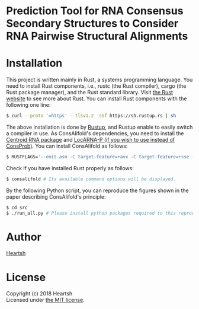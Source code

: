 # Prediction Tool for RNA Consensus Secondary Structures to Consider RNA Pairwise Structural Alignments
# Installation
This project is written mainly in Rust, a systems programming language.
You need to install Rust components, i.e., rustc (the Rust compiler), cargo (the Rust package manager), and the Rust standard library.
Visit [the Rust website](https://www.rust-lang.org) to see more about Rust.
You can install Rust components with the following one line:
```bash
$ curl --proto '=https' --tlsv1.2 -sSf https://sh.rustup.rs | sh
```
The above installation is done by [Rustup](https://github.com/rust-lang-nursery/rustup.rs), and Rustup enable to easily switch a compiler in use. 
As ConsAlifold's dependencies, you need to install the [Centroid RNA package](https://github.com/satoken/centroid-rna-package) and [LocARNA-P (if you wish to use instead of ConsProb)](https://github.com/s-will/LocARNA).
You can install ConsAlifold as follows: 
```bash
$ RUSTFLAGS='--emit asm -C target-feature=+avx -C target-feature=+sse -C target-feature=+mmx' cargo install consalifold # AVX, SSE, and MMX enabled for rustc (another example: RUSTFLAGS='--emit asm -C target-feature=+avx2 -C target-feature=+ssse3 -C target-feature=+mmx -C target-feature=+fma')
```
Check if you have installed Rust properly as follows:
```bash
$ consalifold # Its available command options will be displayed.
```
By the following Python script, you can reproduce the figures shown in the paper describing ConsAlifold's principle:
```bash
$ cd src
$ ./run_all.py # Please install python packages required to this reproduction. Saved figures will appear at the "../assets/images" directory.
```

# Author
[Heartsh](https://github.com/heartsh)

# License
Copyright (c) 2018 Heartsh  
Licensed under [the MIT license](http://opensource.org/licenses/MIT).
